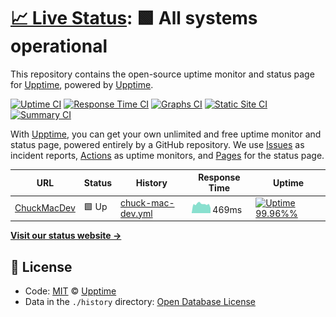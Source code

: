 # [📈 Live Status](https://demo.upptime.js.org): <!--live status--> **🟩 All systems operational**

This repository contains the open-source uptime monitor and status page for [Upptime](https://upptime.js.org), powered by [Upptime](https://github.com/upptime/upptime).

[![Uptime CI](https://github.com/koj-co/upptime/workflows/Uptime%20CI/badge.svg)](https://github.com/koj-co/upptime/actions?query=workflow%3A%22Uptime+CI%22)
[![Response Time CI](https://github.com/koj-co/upptime/workflows/Response%20Time%20CI/badge.svg)](https://github.com/koj-co/upptime/actions?query=workflow%3A%22Response+Time+CI%22)
[![Graphs CI](https://github.com/koj-co/upptime/workflows/Graphs%20CI/badge.svg)](https://github.com/koj-co/upptime/actions?query=workflow%3A%22Graphs+CI%22)
[![Static Site CI](https://github.com/koj-co/upptime/workflows/Static%20Site%20CI/badge.svg)](https://github.com/koj-co/upptime/actions?query=workflow%3A%22Static+Site+CI%22)
[![Summary CI](https://github.com/koj-co/upptime/workflows/Summary%20CI/badge.svg)](https://github.com/koj-co/upptime/actions?query=workflow%3A%22Summary+CI%22)

With [Upptime](https://upptime.js.org), you can get your own unlimited and free uptime monitor and status page, powered entirely by a GitHub repository. We use [Issues](https://github.com/upptime/upptime/issues) as incident reports, [Actions](https://github.com/upptime/upptime/actions) as uptime monitors, and [Pages](https://demo.upptime.js.org) for the status page.

<!--start: status pages-->
<!-- This summary is generated by Upptime (https://github.com/upptime/upptime) -->
<!-- Do not edit this manually, your changes will be overwritten -->

| URL                                    | Status | History                                                                                                      | Response Time                                                                      | Uptime                                                                                                                                                                                                                                             |
| -------------------------------------- | ------ | ------------------------------------------------------------------------------------------------------------ | ---------------------------------------------------------------------------------- | -------------------------------------------------------------------------------------------------------------------------------------------------------------------------------------------------------------------------------------------------- |
| [ChuckMacDev](https://chuckmacdev.com) | 🟩 Up  | [chuck-mac-dev.yml](https://github.com/ChuckMac/chuckmacdev-uptime/commits/master/history/chuck-mac-dev.yml) | <img alt="Response time graph" src="./graphs/chuck-mac-dev.png" height="20"> 469ms | [![Uptime 99.96%%](https://img.shields.io/endpoint?url=https%3A%2F%2Fraw.githubusercontent.com%2FChuckMac%2Fchuckmacdev-uptime%2Fmaster%2Fapi%2Fchuck-mac-dev%2Fuptime.json)](https://chuckmac.github.io/chuckmacdev-uptime/history/chuck-mac-dev) |

<!--end: status pages-->

[**Visit our status website →**](https://chuckmac.github.io/chuckmacdev-uptime/)

## 📄 License

- Code: [MIT](./LICENSE) © [Upptime](https://upptime.js.org)
- Data in the `./history` directory: [Open Database License](https://opendatacommons.org/licenses/odbl/1-0/)
